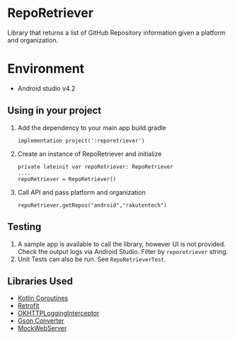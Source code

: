 # RepoRetriever

Library that returns a list of GitHub Repository information given a platform and organization.

# Environment

  - Android studio v4.2

## Using in your project

1. Add the dependency to your main app build.gradle
   ```
   implementation project(':reporetriever')
   ```
1. Create an instance of RepoRetriever and initialize
   ```
   private lateinit var repoRetriever: RepoRetriever
   ....
   repoRetriever = RepoRetriever()
   ```
1. Call API and pass platform and organization
   ```
   repoRetriever.getRepos("android","rakutentech")
   ```

## Testing

1. A sample app is available to call the library, however UI is not provided.
   Check the output logs via Android Studio. Filter by `reporetriever` string.
1. Unit Tests can also be run. See `RepoRetrieverTest`.

## Libraries Used

  - [Kotlin Coroutines](https://kotlinlang.org/docs/coroutines-overview.html)
  - [Retrofit](https://square.github.io/retrofit/)
  - [OKHTTPLoggingInterceptor](https://github.com/square/okhttp/tree/master/okhttp-logging-interceptor)
  - [Gson Converter](https://github.com/square/retrofit/tree/master/retrofit-converters/gson)
  - [MockWebServer](https://github.com/square/okhttp/tree/master/mockwebserver)
